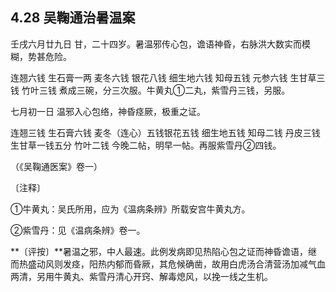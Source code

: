 ## 4.28 吴鞠通治暑温案

壬戌六月廿九日 甘，二十四岁。暑温邪传心包，谵语神昏，右脉洪大数实而模糊，势甚危险。

连翘六钱 生石膏一两 麦冬六钱 银花八钱 细生地六钱 知母五钱 元参六钱 生甘草三钱 竹叶三钱 煮成三碗，分三次服。牛黄丸①二丸，紫雪丹三钱，另服。

七月初一日 温邪入心包络，神昏痉厥，极重之证。

连翘三钱 生石膏六钱 麦冬（连心）五钱银花五钱 细生地五钱 知母二钱 丹皮三钱 生甘草一钱五分 竹叶二钱 今晚二帖，明早一帖。再服紫雪丹②四钱。

（《吴鞠通医案》卷一）

〔注释〕

①牛黄丸：吴氏所用，应为《温病条辨》所载安宫牛黄丸方。

②紫雪丹：见《温病条辨》卷一。

**〔评按〕**暑温之邪，中人最速。此例发病即见热陷心包之证而神昏谵语，继而热盛动风则发痉，阳热内郁而昏厥，其危候确凿，故用白虎汤合清营汤加减气血两清，另用牛黄丸、紫雪丹清心开窍、解毒熄风，以挽一线之生机。
